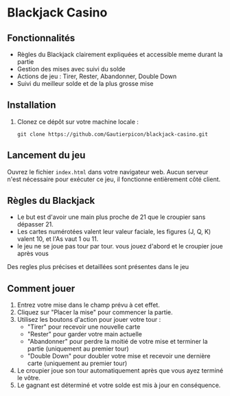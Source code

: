 # Blackjack Casino

## Fonctionnalités
- Règles du Blackjack clairement expliquées et accessible meme durant la partie
- Gestion des mises avec suivi du solde
- Actions de jeu : Tirer, Rester, Abandonner, Double Down
- Suivi du meilleur solde et de la plus grosse mise

## Installation
1. Clonez ce dépôt sur votre machine locale :
   ```
   git clone https://github.com/Gautierpicon/blackjack-casino.git
   ```
   
## Lancement du jeu
Ouvrez le fichier `index.html` dans votre navigateur web. Aucun serveur n'est nécessaire pour exécuter ce jeu, il fonctionne entièrement côté client.

## Règles du Blackjack
- Le but est d'avoir une main plus proche de 21 que le croupier sans dépasser 21.
- Les cartes numérotées valent leur valeur faciale, les figures (J, Q, K) valent 10, et l'As vaut 1 ou 11.
- le jeu ne se joue pas tour par tour. vous jouez d'abord et le croupier joue après vous

Des regles plus précises et detaillées sont présentes dans le jeu

## Comment jouer
1. Entrez votre mise dans le champ prévu à cet effet.
2. Cliquez sur "Placer la mise" pour commencer la partie.
3. Utilisez les boutons d'action pour jouer votre tour :
   - "Tirer" pour recevoir une nouvelle carte
   - "Rester" pour garder votre main actuelle
   - "Abandonner" pour perdre la moitié de votre mise et terminer la partie (uniquement au premier tour)
   - "Double Down" pour doubler votre mise et recevoir une dernière carte (uniquement au premier tour)
4. Le croupier joue son tour automatiquement après que vous ayez terminé le vôtre.
5. Le gagnant est déterminé et votre solde est mis à jour en conséquence.
